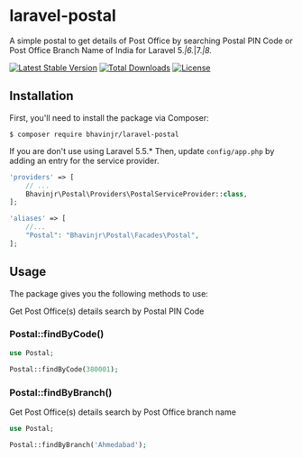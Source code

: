 # laravel-postal

A simple postal to get details of Post Office by searching Postal PIN Code or Post Office Branch Name of India for Laravel 5.*|6.*|7.*|8.* 

[![Latest Stable Version](https://poser.pugx.org/bhavinjr/laravel-postal/v/stable)](https://packagist.org/packages/bhavinjr/laravel-postal)
[![Total Downloads](https://poser.pugx.org/bhavinjr/laravel-postal/downloads)](https://packagist.org/packages/bhavinjr/laravel-postal)
[![License](https://poser.pugx.org/bhavinjr/laravel-postal/license)](https://packagist.org/packages/bhavinjr/laravel-postal)

## Installation

First, you'll need to install the package via Composer:

```shell
$ composer require bhavinjr/laravel-postal
```

If you are don't use using Laravel 5.5.* Then, update `config/app.php` by adding an entry for the service provider.


```php
'providers' => [
    // ...
    Bhavinjr\Postal\Providers\PostalServiceProvider::class,
];

'aliases' => [
    //...
    "Postal": "Bhavinjr\Postal\Facades\Postal",
];
```


## Usage

The package gives you the following methods to use:

Get Post Office(s) details search by Postal PIN Code

### Postal::findByCode()

```php
use Postal;

Postal::findByCode(380001);
```

### Postal::findByBranch()

Get Post Office(s) details search by Post Office branch name

```php
use Postal;

Postal::findByBranch('Ahmedabad');
```